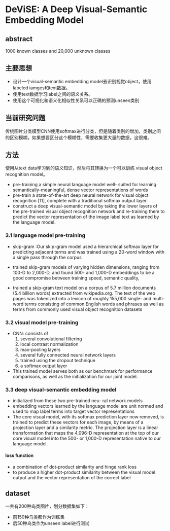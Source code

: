 # DeViSE: A Deep Visual-Semantic Embedding Model

## abstract
1000 known classes and 20,000 unknown classes

## 主要思想
- 设计一个visual-semantic embedding model去识别视觉object，使用labeled iamges和text数据。
- 使用text数据学习label之间的语义关系。
- 使用这个可视化和语义化相似性关系可以正确的预测unseen类别

## 当前研究问题
传统图片分类模型CNN使用softmax进行分类，但是随着类别的增加，类别之间的区别模糊，如果想要区分这个模糊性，需要收集更大量的数据，这很难。

## 方法
使用从text data学习到的语义知识，然后将其转换为一个可以训练 visual object recognition model。
- pre-training a simple neural language model well- suited for learning semantically-meaningful, dense vector representations of words
- pre-train a state-of-the-art deep neural network for visual object recognition [11], complete with a traditional softmax output layer.
- construct a deep visual-semantic model by taking the lower layers of the pre-trained visual object recognition network and re-training them to predict the vector representation of the image label text as learned by the language model.

### 3.1 language model pre-training
- skip-gram :Our skip-gram model used a hierarchical softmax layer for predicting adjacent terms and was trained using a 20-word window with a single pass through the corpus
- trained skip-gram models of varying hidden dimensions, ranging from 100-D to 2,000-D, and found 500- and 1,000-D embeddings to be a good compromise between training speed, semantic quality,

- trained a skip-gram text model on a corpus of 5.7 million documents (5.4 billion words) extracted from wikipedia.org. The text of the web pages was tokenized into a lexicon of roughly 155,000 single- and multi-word terms consisting of common English words and phrases as well as terms from commonly used visual object recognition datasets

### 3.2 visual model pre-training
- CNN: consists of
    1. several convolutional filtering
    2. local contrast normalization
    3. max-pooling layers
    4. several fully connected neural network layers
    5. trained using the dropout technique
    6. a softmax output layer
- This trained model serves both as our benchmark for performance comparisons, as well as the initialization for our joint model.

### 3.3 deep visual-semantic embedding model
- initialized from these two pre-trained neu- ral network models
- embedding vectors learned by the language model are unit normed and used to map label terms into target vector representations
- The core visual model, with its softmax prediction layer now removed, is trained to predict these vectors for each image, by means of a projection layer and a similarity metric. The projection layer is a linear transformation that maps the 4,096-D representation at the top of our core visual model into the 500- or 1,000-D representation native to our language model.

#### loss function
- a combination of dot-product similarity and hinge rank loss
- to produce a higher dot-product similarity between the visual model output and the vector representation of the correct label



## dataset
一共有200种鸟类图片，划分数据集如下：
- 前150种鸟类都作为训练集
- 后50种鸟类作为unseen label进行测试
